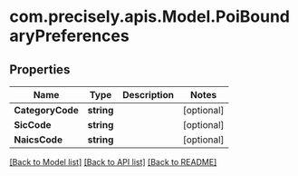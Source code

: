 # com.precisely.apis.Model.PoiBoundaryPreferences
## Properties

Name | Type | Description | Notes
------------ | ------------- | ------------- | -------------
**CategoryCode** | **string** |  | [optional] 
**SicCode** | **string** |  | [optional] 
**NaicsCode** | **string** |  | [optional] 

[[Back to Model list]](../README.md#documentation-for-models) [[Back to API list]](../README.md#documentation-for-api-endpoints) [[Back to README]](../README.md)

